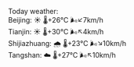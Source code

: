 Today weather:  
Beijing: ☀️   🌡️+26°C 🌬️↙7km/h  
Tianjin: ☀️   🌡️+30°C 🌬️↖4km/h  
Shijiazhuang: 🌧   🌡️+23°C 🌬️↘10km/h  
Tangshan: ☁️   🌡️+27°C 🌬️↖10km/h  
